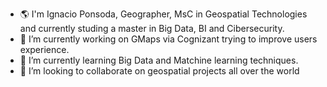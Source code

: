 - 🌎 I'm Ignacio Ponsoda, Geographer, MsC in Geospatial Technologies and currently studing a master in Big Data, BI and Cibersecurity.
- 🔭 I’m currently working on GMaps via Cognizant trying to improve users experience.
- 🌱 I’m currently learning Big Data and Matchine learning techniques.
- 👯 I’m looking to collaborate on geospatial projects all over the world



